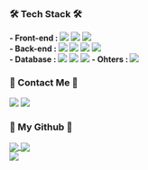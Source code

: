 <!-- ### Hi there 👋 -->

<!--
**serajang99/serajang99** is a ✨ _special_ ✨ repository because its `README.md` (this file) appears on your GitHub profile.

Here are some ideas to get you started:

- 🔭 I’m currently working on ...
- 🌱 I’m currently learning ...
- 👯 I’m looking to collaborate on ...
- 🤔 I’m looking for help with ...
- 💬 Ask me about ...
- 📫 How to reach me: ...
- 😄 Pronouns: ...
- ⚡ Fun fact: ...
-->

<h3 align="left">🛠 Tech Stack 🛠</h3>
<p align="left">
  <b>- Front-end : </b>
  <span><img src="https://img.shields.io/badge/HTML-e34f26?style=flat-square&logo=html5&logoColor=white"/></span>
  <span><img src="https://img.shields.io/badge/CSS-1572b6?style=flat-square&logo=css3&logoColor=white"/></span>
  <span><img src="https://img.shields.io/badge/JavaScript-F7DF1E?style=flat-square&logo=JavaScript&logoColor=white"/></span>
  <br/>
  <b>- Back-end : </b>
  <span><img src="https://img.shields.io/badge/flask-000000?style=flat-square&logo=flask&logoColor=white"></span>
  <span><img src="https://img.shields.io/badge/C-A8B9CC?style=flat-square&logo=C&logoColor=white"/></span>
  <span><img src="https://img.shields.io/badge/Java-ED8B00?style=flat-square&logo=java&logoColor=white"></span>
  <span><img src="https://img.shields.io/badge/Spring-6DB33F?style=flat-square&logo=spring&logoColor=white"></span>
  <br/>
  <b>- Database : </b>
  <span><img src="https://img.shields.io/badge/mysql-4479A1?style=flat-square&logo=mysql&logoColor=white"></span>
  <span><img src="https://img.shields.io/badge/mariaDB-003545?style=flat-square&logo=mariaDB&logoColor=white"></span>
  <span><img src="https://img.shields.io/badge/redis-DC382D?style=flat-square&logo=mariaDB&logoColor=white"></span>
  <span></span>
  <span></span>          
  <b>- Ohters : </b>
  <span><img src="https://img.shields.io/badge/amazonaws-232F3E?style=flat-square&logo=amazonaws&logoColor=white"></span>
  <span></span>
  <span></span>
</p>

<h3 align="left">🧸 Contact Me 🧸</h3>
<p align="left">
  <span><a href="mailto:serajang1679@gmail.com"><img src="https://img.shields.io/badge/Gmail-d14836?style=flat-square&logo=Gmail&logoColor=white&link=serajang1679@gmail.com"/></a></span>
  <span><a href="https://velog.io/@serajang99" target='_blank'><img src="https://img.shields.io/badge/Tech%20Blog-11B48A?style=flat-square&logo=Vimeo&logoColor=white&link=https://velog.io/@serajang99"/></a></span>
</p>

<h3 align="left">🌱 My Github 🌱 </h3>
<p align="left">
  <span><a href="https://github.com/anuraghazra/github-readme-stats" target='_blank'>
    <img align="center" src="https://github-readme-stats.vercel.app/api?username=serajang99&show_icons=true&theme=radical&hide=issues&line_height=24&include_all_commits=True&hide_border=True" />
    </a></span>
  <span><a href="https://github.com/anuraghazra/github-readme-stats" target='_blank'>
    <img align="center" src="https://github-readme-stats.vercel.app/api/top-langs/?username=serajang99&layout=compact&theme=radical&langs_count=6&hide_border=True&card_width=260" />
    </a></span>
  <br/> 
  <a href="https://github.com/Platane/snk" target='_blank'>
    <img align="center" src="https://github.com/serajang99/serajang99/blob/output/github-contribution-grid-snake.svg" />
  </a>
</p>
